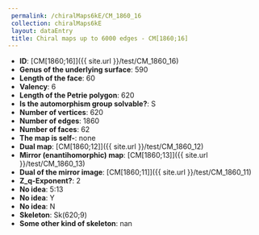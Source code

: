 ```yaml
--- 
 permalink: /chiralMaps6kE/CM_1860_16 
 collection: chiralMaps6kE
 layout: dataEntry
 title: Chiral maps up to 6000 edges - CM[1860;16]
---
```


- **ID**: [CM[1860;16]]({{ site.url }}/test/CM_1860_16)
- **Genus of the underlying surface**: 590
- **Length of the face**: 60
- **Valency**: 6
- **Length of the Petrie polygon**: 620
- **Is the automorphism group solvable?**: S
- **Number of vertices**: 620
- **Number of edges**: 1860
- **Number of faces**: 62
- **The map is self-**: none
- **Dual map**: [CM[1860;12]]({{ site.url }}/test/CM_1860_12)
- **Mirror (enantihomorphic) map**: [CM[1860;13]]({{ site.url }}/test/CM_1860_13)
- **Dual of the mirror image**: [CM[1860;11]]({{ site.url }}/test/CM_1860_11)
- **Z_q-Exponent?**: 2
- **No idea**:  5:13
- **No idea**: Y
- **No idea**: N
- **Skeleton**: Sk(620;9)
- **Some other kind of skeleton**: nan
